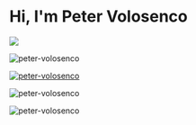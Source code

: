 <h1>Hi, I'm Peter Volosenco</h1>

<p><img src="https://komarev.com/ghpvc/?username=peter-volosenco&style=for-the-badge" /></p>
<p><img  src="https://github-readme-streak-stats.herokuapp.com/?user=peter-volosenco&" alt="peter-volosenco" /></p>
<p align="left"> 
  <a href="https://github.com/ryo-ma/github-profile-trophy">
    <img src="https://github-profile-trophy.vercel.app/?username=peter-volosenco&column=4" alt="peter-volosenco" />
  </a> 
</p>
<p><img src="https://github-readme-stats.vercel.app/api/top-langs?username=peter-volosenco&show_icons=true&locale=en&layout=compact" alt="peter-volosenco" /></p>
<p><img  src="https://github-readme-stats.vercel.app/api?username=peter-volosenco&show_icons=true&locale=en" alt="peter-volosenco" /></p>

<!--
<p align="left"> <img src="https://komarev.com/ghpvc/?username=peter-volosenco&label=Profile%20views&color=0e75b6&style=flat" alt="peter-volosenco" /> </p>

**peter-volosenco/peter-volosenco** is a ✨ _special_ ✨ repository because its `README.md` (this file) appears on your GitHub profile.

Here are some ideas to get you started:

- 🔭 I’m currently working on ...
- 🌱 I’m currently learning ...
- 👯 I’m looking to collaborate on ...
- 🤔 I’m looking for help with ...
- 💬 Ask me about ...
- 📫 How to reach me: ...
- 😄 Pronouns: ...
- ⚡ Fun fact: ...
-->
